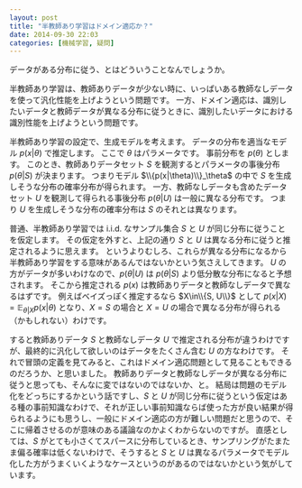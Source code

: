 ```yaml
---
layout: post
title: "半教師あり学習はドメイン適応か？"
date: 2014-09-30 22:03
categories: [機械学習, 疑問]
---
```


データがある分布に従う、とはどういうことなんでしょうか。

<!-- more -->

半教師あり学習は、教師ありデータが少ない時に、いっぱいある教師なしデータを使って汎化性能を上げようという問題です。
一方、ドメイン適応は、識別したいデータと教師データが異なる分布に従うときに、識別したいデータにおける識別性能を上げようという問題です。

半教師あり学習の設定で、生成モデルを考えます。
データの分布を適当なモデル $p(x|\theta)$ で推定します。
ここで $\theta$ はパラメータです。
事前分布を $p(\theta)$ とします。
このとき、教師ありデータセット $S$ を観測するとパラメータの事後分布 $p(\theta|S)$ が決まります。
つまりモデル $\\{p(x|\theta)\\}_\theta$ の中で $S$ を生成しそうな分布の確率分布が得られます。
一方、教師なしデータも含めたデータセット $U$ を観測して得られる事後分布 $p(\theta|U)$ は一般に異なる分布です。
つまり $U$ を生成しそうな分布の確率分布は $S$ のそれとは異なります。

普通、半教師あり学習では i.i.d. なサンプル集合 $S$ と $U$ が同じ分布に従うことを仮定します。
その仮定を外すと、上記の通り $S$ と $U$ は異なる分布に従うと推定されるように思えます。
というよりむしろ、これらが異なる分布になるから半教師あり学習をする意味があるんではないかという気さえしてきます。
$U$ の方がデータが多いわけなので、$p(\theta|U)$ は $p(\theta|S)$ より低分散な分布になると予想されます。
そこから推定される $p(x)$ は教師ありデータと教師なしデータで異なるはずです。
例えばベイズっぽく推定するなら $X\in\\{S, U\\}$ として $p(x|X)=\mathbb E_{\theta|X}p(x|\theta)$ となり、$X=S$ の場合と $X=U$ の場合で異なる分布が得られる（かもしれない）わけです。

すると教師ありデータ $S$ と教師なしデータ $U$ で推定される分布が違うわけですが、最終的に汎化して欲しいのはデータをたくさん含む $U$ の方なわけです。
それで冒頭の定義を見てみると、これはドメイン適応問題として見ることもできるのだろうか、と思いました。
教師ありデータと教師なしデータが異なる分布に従うと思っても、そんなに変ではないのではないか、と。
結局は問題のモデル化をどっちにするかという話ですし、$S$ と $U$ が同じ分布に従うという仮定はある種の事前知識なわけで、それが正しい事前知識ならば使った方が良い結果が得られるようにも思うし、一般にドメイン適応の方が難しい問題だと思うので、そこに帰着させるのが意味のある議論なのかよくわからないのですが。
直感としては、$S$ がとても小さくてスパースに分布しているとき、サンプリングがたまたま偏る確率は低くないわけで、そうすると $S$ と $U$ は異なるパラメータでモデル化した方がうまくいくようなケースというのがあるのではないかという気がしています。